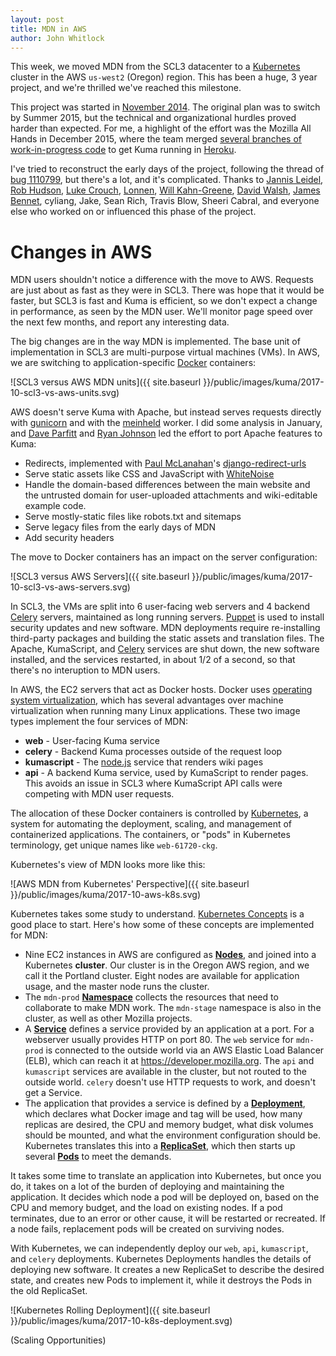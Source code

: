 ```yaml
---
layout: post
title: MDN in AWS
author: John Whitlock
---
```

This week, we moved MDN from the SCL3 datacenter to a
[Kubernetes](https://en.wikipedia.org/wiki/Kubernetes) cluster in
the AWS ``us-west2`` (Oregon) region. This has been a huge, 3 year project, and
we're thrilled we've reached this milestone.

This project was started in
[November 2014](https://public.etherpad-mozilla.org/p/r.c171c5789092370bcb021ccd7e320375).
The original plan was to switch by Summer 2015, but the technical and
organizational hurdles proved harder than expected. For me, a highlight of the
effort was the Mozilla All Hands in December 2015, where the team merged
[several branches of work-in-progress code](https://github.com/mozilla/kuma/compare/mozlando)
to get Kuma running in
[Heroku](https://en.wikipedia.org/wiki/Heroku).

I've tried to reconstruct the early days of the project, following the thread
of [bug 1110799](https://bugzilla.mozilla.org/show_bug.cgi?id=1110799), but
there's a lot, and it's complicated. Thanks to
[Jannis Leidel](https://github.com/jezdez),
[Rob Hudson](https://github.com/robhudson),
[Luke Crouch](https://github.com/groovecoder),
[Lonnen](https://github.com/lonnen),
[Will Kahn-Greene](https://github.com/willkg),
[David Walsh](https://github.com/darkwing),
[James Bennet](https://github.com/ubernostrum),
cyliang,
Jake,
Sean Rich,
Travis Blow,
Sheeri Cabral,
and everyone else who worked on or influenced this phase of the project.

# Changes in AWS
MDN users shouldn't notice a difference with the move to AWS. Requests are just
about as fast as they were in SCL3. There was hope that it would be faster, but
SCL3 is fast and Kuma is efficient, so we don't expect a change in performance,
as seen by the MDN user. We'll monitor page speed over the next few months, and
report any interesting data.

The big changes are in the way MDN is implemented. The base unit of
implementation in SCL3 are multi-purpose virtual machines (VMs). In AWS, we
are switching to application-specific
[Docker](https://en.wikipedia.org/wiki/Docker_(software)) containers:

![SCL3 versus AWS MDN units]({{ site.baseurl }}/public/images/kuma/2017-10-scl3-vs-aws-units.svg)

AWS doesn't serve Kuma with Apache, but instead serves requests directly with
[gunicorn](https://en.wikipedia.org/wiki/Gunicorn) and with the
[meinheld](http://meinheld.org/) worker. I did some analysis in January, and
[Dave Parfitt](https://github.com/metadave) and
[Ryan Johnson](https://github.com/escattone) led the effort to port Apache
features to Kuma:

* Redirects, implemented with
  [Paul McLanahan](https://github.com/pmac)'s
  [django-redirect-urls](https://github.com/pmac/django-redirect-urls)
* Serve static assets like CSS and JavaScript with
  [WhiteNoise](http://whitenoise.evans.io/en/stable/)
* Handle the domain-based differences between the main website
  and the untrusted domain for user-uploaded attachments and wiki-editable
  example code.
* Serve mostly-static files like robots.txt and sitemaps
* Serve legacy files from the early days of MDN
* Add security headers

The move to Docker containers has an impact on the server configuration:

![SCL3 versus AWS Servers]({{ site.baseurl }}/public/images/kuma/2017-10-scl3-vs-aws-servers.svg)

In SCL3, the VMs are split into 6 user-facing web servers and 4 backend
[Celery](https://en.wikipedia.org/wiki/Celery_(software)) servers,
maintained as long running servers.
[Puppet](https://en.wikipedia.org/wiki/Puppet_(software)) is used to install
security updates and new software. MDN deployments require re-installing
third-party packages and building the static assets and translation files.
The Apache, KumaScript, and
[Celery](https://en.wikipedia.org/wiki/Celery_(software))
services are shut down, the new software installed, and the services restarted,
in about 1/2 of a second, so that there's no interuption to MDN users.

In AWS, the EC2 servers that act as Docker hosts. Docker uses
[operating system virtualization](https://en.wikipedia.org/wiki/Operating-system-level_virtualization),
which has several advantages over machine virtualization when running many
Linux applications. These two image types implement the four services
of MDN:

* **web** - User-facing Kuma service
* **celery** - Backend Kuma processes outside of the request loop
* **kumascript** - The [node.js](https://en.wikipedia.org/wiki/Node.js)
  service that renders wiki pages
* **api** - A backend Kuma service, used by KumaScript to render pages. This
  avoids an issue in SCL3 where KumaScript API calls were competing with MDN
  user requests.

The allocation of these Docker containers is controlled by
[Kubernetes](https://en.wikipedia.org/wiki/Kubernetes),
a system for automating the deployment, scaling, and management of
containerized applications. The containers, or "pods" in Kubernetes
terminology, get unique names like ``web-61720-ckg``.

Kubernetes's view of MDN looks more like this:

![AWS MDN from Kubernetes' Perspective]({{ site.baseurl }}/public/images/kuma/2017-10-aws-k8s.svg)

Kubernetes takes some study to understand.
[Kubernetes Concepts](https://kubernetes.io/docs/concepts/) is a good place
to start. Here's how some of these concepts are implemented for MDN:

* Nine EC2 instances in AWS are configured as
  **[Nodes](https://kubernetes.io/docs/concepts/architecture/nodes/)**, and
  joined into a Kubernetes **cluster**. Our cluster is in the Oregon AWS
  region, and we call it the Portland cluster. Eight nodes are available for
  application usage, and the master node runs the cluster.
* The ``mdn-prod``
  **[Namespace](https://kubernetes.io/docs/concepts/overview/working-with-objects/namespaces/)**
  collects the resources that need to collaborate to make MDN work. The
  ``mdn-stage`` namespace is also in the cluster, as well as other Mozilla
  projects.
* A **[Service](https://kubernetes.io/docs/concepts/services-networking/service/)**
  defines a service provided by an application at a port. For
  a webserver usually provides HTTP on port 80.  The ``web`` service for
  ``mdn-prod`` is connected to the outside world via an AWS
  Elastic Load Balancer (ELB), which can reach it at https://developer.mozilla.org.
  The ``api`` and ``kumascript`` services are available in the cluster, but not
  routed to the outside world. ``celery`` doesn't use HTTP requests to work,
  and doesn't get a Service.
* The application that provides a service is defined by a
  **[Deployment](https://kubernetes.io/docs/concepts/workloads/controllers/deployment/#writing-a-deployment-spec)**,
  which declares what Docker image and tag will be used, how many replicas are
  desired, the CPU and memory budget, what disk volumes should be mounted, and
  what the environment configuration should be.  Kubernetes translates this
  into a
  **[ReplicaSet](https://kubernetes.io/docs/concepts/workloads/controllers/replicaset/)**,
  which then starts up several
  **[Pods](https://kubernetes.io/docs/concepts/workloads/pods/pod-overview/)**
  to meet the demands.

It takes some time to translate an application into Kubernetes, but once you
do, it takes on a lot of the burden of deploying and maintaining the
application. It decides which node a pod will be deployed on, based on the CPU
and memory budget, and the load on existing nodes. If a pod terminates, due to
an error or other cause, it will be restarted or recreated. If a node fails,
replacement pods will be created on surviving nodes.

With Kubernetes, we can independently deploy our ``web``, ``api``,
``kumascript``, and ``celery`` deployments.  Kubernetes Deployments handles the
details of deploying new software. It creates a new ReplicaSet to describe the
desired state, and creates new Pods to implement it, while it destroys the Pods
in the old ReplicaSet.

![Kubernetes Rolling Deployment]({{ site.baseurl }}/public/images/kuma/2017-10-k8s-deployment.svg)

(Scaling Opportunities)
